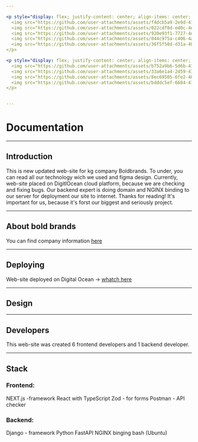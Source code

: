```yaml
---

<p style="display: flex; justify-content: center; align-items: center; gap: 10px;">
  <img src="https://github.com/user-attachments/assets/f4dcb5a9-2e9d-4116-b0dc-8ee75ed882b5" width="200" />
  <img src="https://github.com/user-attachments/assets/022cdf8d-ed0c-4eb5-88d0-f26685458261" width="200" />
  <img src="https://github.com/user-attachments/assets/920e93f1-7727-4ecf-a0d7-1547b47d3afd" width="200" />
  <img src="https://github.com/user-attachments/assets/044c975a-c406-4af7-bbf8-0622f84127a0" width="200" />
  <img src="https://github.com/user-attachments/assets/36f5f50d-d31a-4074-bf87-081686e1438b" width="200" />
</p>

<p style="display: flex; justify-content: center; align-items: center; gap: 10px;">
  <img src="https://github.com/user-attachments/assets/b752a9b6-5d6b-415e-8a25-eadce55b5ca4" width="200" />
  <img src="https://github.com/user-attachments/assets/33a6e1a4-2d59-47ad-8244-cce9432dcff1" width="200" />
  <img src="https://github.com/user-attachments/assets/8ec69505-6fe2-40cc-8527-5d5fb163b23a" width="200" />
  <img src="https://github.com/user-attachments/assets/bdddc5ef-6684-4152-83bd-146efdb1cce4" width="200" />
</p>


---
```


# Documentation

---

## Introduction
This is new updated web-site for kg company Boldbrands. To under, you can read all our technology wich we used and figma design. Currently, web-site placed on DigitlOcean cloud platform, because we are checking and fixing bugs. Our backend expert is doing domain and NGINX binding to our server for deployment our site to internet. Thanks for reading! It's important for us, because it's forst our biggest and seriously project.

---

## About bold brands
You can find company information [here](https://www.instagram.com/boldbrands.international/)

---

## Deploying
Web-site deployed on Digital Ocean -> [whatch here](https://boldbrands.pro/)

---

## Design


---

## Developers
This web-site was created 6 frontend developers and 1 backend developer.

---

## Stack
### Frontend:
NEXT.js -framework
React with TypeScript
Zod - for forms
Postman - API checker

### Backend:
Django - framework
Python
FastAPI
NGINX binging
bash (Ubuntu)

